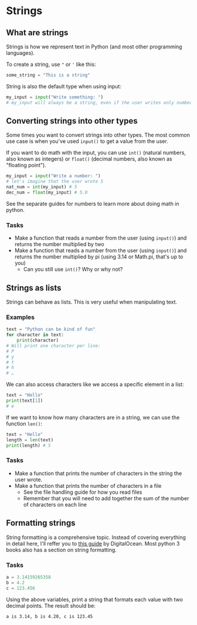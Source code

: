 # Strings

## What are strings

Strings is how we represent text in Python (and most other programming languages).

To create a string, use `"` or `'` like this:

```python
some_string = "This is a string"
```

String is also the default type when using input:

```python
my_input = input("Write something: ")
# my_input will always be a string, even if the user writes only numbers
```

## Converting strings into other types

Some times you want to convert strings into other types. The most common use case is when you've used `input()` to get a value from the user.

If you want to do math with the input, you can use `int()` (natural numbers, also known as integers) or `float()` (decimal numbers, also known as "floating point").
 
```python
my_input = input("Write a number: ")
# let's imagine that the user wrote 5
nat_num = int(my_input) # 5
dec_num = float(my_input) # 5.0
```

See the separate guides for numbers to learn more about doing math in python.

### Tasks

* Make a function that reads a number from the user (using `input()`) and returns the number multiplied by two
* Make a function that reads a number from the user (using `input()`) and returns the number multiplied by pi (using 3.14 or Math.pi, that's up to you)
	* Can you still use `int()`? Why or why not?

## Strings as lists

Strings can behave as lists. This is very useful when manipulating text. 

### Examples

```python
text = "Python can be kind of fun"
for character in text:
	print(character)
# Will print one character per line:
# P
# y
# t
# h
# …
```

We can also access characters like we access a specific element in a list:

```python
text = "Hello"
print(text[1])
# e
```

If we want to know how many characters are in a string, we can use the function `len()`:

```python
text = "Hello"
length = len(text)
print(length) # 5
```

### Tasks

* Make a function that prints the number of characters in the string the user wrote.
* Make a function that prints the number of characters in a file
	* See the file handling guide for how you read files
	* Remember that you will need to add together the sum  of the number of characters on each line

## Formatting strings

String formatting is a comprehensive topic. Instead of covering everything in detail here, I'll reffer you to [this guide](https://www.digitalocean.com/community/tutorials/how-to-use-string-formatters-in-python-3) by DigitalOcean. Most python 3 books also has a section on string formatting.

### Tasks

```python
a = 3.14159265358
b = 4.2
c = 123.456
```

Using the above variables, print a string that formats each value with two decimal points. The result should be:

```sh
a is 3.14, b is 4.20, c is 123.45
```

